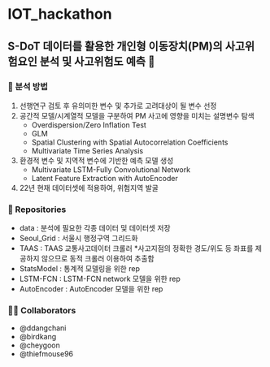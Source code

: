 # IOT_hackathon

## S-DoT 데이터를 활용한 개인형 이동장치(PM)의 사고위험요인 분석 및 사고위험도 예측 🛴

### 📝 분석 방법
1. 선행연구 검토 후 유의미한 변수 및 추가로 고려대상이 될 변수 선정
2. 공간적 모델/시계열적 모델을 구분하여 PM 사고에 영향을 미치는 설명변수 탐색
   - Overdispersion/Zero Inflation Test
   - GLM 
   - Spatial Clustering with Spatial Autocorrelation Coefficients
   - Multivariate Time Series Analysis
3. 환경적 변수 및 지역적 변수에 기반한 예측 모델 생성
   - Multivariate LSTM-Fully Convolutional Network
   - Latent Feature Extraction with AutoEncoder
4. 22년 현재 데이터셋에 적용하여, 위험지역 발굴


### 📂 Repositories
- data : 분석에 필요한 각종 데이터 및 데이터셋 저장
- Seoul_Grid : 서울시 행정구역 그리드화
- TAAS : TAAS 교통사고데이터 크롤러
    *사고지점의 정확한 경도/위도 등 좌표를 제공하지 않으므로 동적 크롤러 이용하여 추출함
- StatsModel : 통계적 모델링을 위한 rep
- LSTM-FCN : LSTM-FCN network 모델을 위한 rep
- AutoEncoder : AutoEncoder 모델을 위한 rep

### 👮‍♂️ Collaborators
- @ddangchani
- @birdkang
- @cheygoon
- @thiefmouse96
